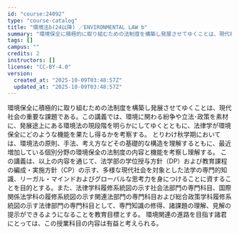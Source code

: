 ```yaml
---
id: "course:24092"
type: "course-catalog"
title: "環境法b(24以降) ／ENVIRONMENTAL LAW b"
summary: "環境保全に積極的に取り組むための法制度を構築し発展させてゆくことは、現代社会の重要な課題である。この講義では、環境に関わる紛争や立法･政策を素材に、発展途上にある環境法の現段階を明らかにしてゆくとともに、法律学が環境保全にどのような機能を果…"
tags: []
campus: ""
credits: 2
instructors: []
license: "CC-BY-4.0"
version:
  created_at: "2025-10-09T03:48:57Z"
  updated_at: "2025-10-09T03:48:57Z"
---
```

環境保全に積極的に取り組むための法制度を構築し発展させてゆくことは、現代社会の重要な課題である。この講義では、環境に関わる紛争や立法･政策を素材に、発展途上にある環境法の現段階を明らかにしてゆくとともに、法律学が環境保全にどのような機能を果たし得るかを考察する。 とりわけ秋学期においては、環境法の原則、手法、考え方などその基礎的な構造を理解するともに、最近増加している個別分野の環境保全の法制度の内容と機能を考察し理解する。 この講義は、以上の内容を通じて、法学部の学位授与方針（DP）および教育課程の編成・実施方針（CP）の示す、多様な現代社会を対象とした法学の専門的知識、リーガル・マインドおよびグローバルな思考力を身につけることに資することを目的とする。また、法律学科履修系統図の示す社会法部門の専門科目、国際関係法学科の履修系統図の示す関連法部門の専門科目および総合政策学科履修系統図の示す法律部門の専門科目として、専門知識の修得、諸課題の理解、見解の提示ができるようになることを教育目標とする。 環境関連の進路を目指す諸君にとっては、この授業科目の内容は有益と考えられる。
